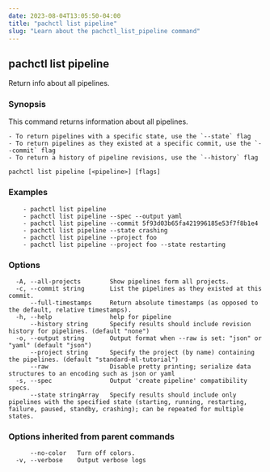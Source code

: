 ```yaml
---
date: 2023-08-04T13:05:50-04:00
title: "pachctl list pipeline"
slug: "Learn about the pachctl_list_pipeline command"
---
```


## pachctl list pipeline

Return info about all pipelines.

### Synopsis

This command returns information about all pipelines. 
 
	- To return pipelines with a specific state, use the `--state` flag 
	- To return pipelines as they existed at a specific commit, use the `--commit` flag 
	- To return a history of pipeline revisions, use the `--history` flag 


```
pachctl list pipeline [<pipeline>] [flags]
```

### Examples

```
	- pachctl list pipeline 
	- pachctl list pipeline --spec --output yaml 
	- pachctl list pipeline --commit 5f93d03b65fa421996185e53f7f8b1e4 
	- pachctl list pipeline --state crashing 
	- pachctl list pipeline --project foo 
	- pachctl list pipeline --project foo --state restarting 

```

### Options

```
  -A, --all-projects        Show pipelines form all projects.
  -c, --commit string       List the pipelines as they existed at this commit.
      --full-timestamps     Return absolute timestamps (as opposed to the default, relative timestamps).
  -h, --help                help for pipeline
      --history string      Specify results should include revision history for pipelines. (default "none")
  -o, --output string       Output format when --raw is set: "json" or "yaml" (default "json")
      --project string      Specify the project (by name) containing the pipelines. (default "standard-ml-tutorial")
      --raw                 Disable pretty printing; serialize data structures to an encoding such as json or yaml
  -s, --spec                Output 'create pipeline' compatibility specs.
      --state stringArray   Specify results should include only pipelines with the specified state (starting, running, restarting, failure, paused, standby, crashing); can be repeated for multiple states.
```

### Options inherited from parent commands

```
      --no-color   Turn off colors.
  -v, --verbose    Output verbose logs
```

